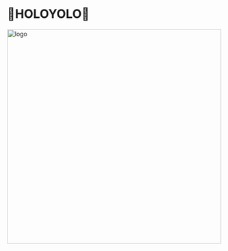 # 🌈HOLOYOLO🌈
 <img src="[./img/HOLOYOLO logo.png](https://github.com/user-attachments/assets/55115333-addf-42ce-ba9f-5a19095f2f5d)" alt="logo" width="500" />
